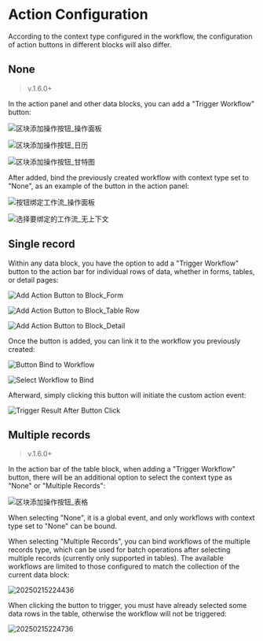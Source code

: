 # Action Configuration

According to the context type configured in the workflow, the configuration of action buttons in different blocks will also differ.

## None

> v.1.6.0+

In the action panel and other data blocks, you can add a "Trigger Workflow" button:

![区块添加操作按钮_操作面板](https://static-docs.nocobase.com/20250215221738.png)

![区块添加操作按钮_日历](https://static-docs.nocobase.com/20250215221942.png)

![区块添加操作按钮_甘特图](https://static-docs.nocobase.com/20250215221810.png)

After added, bind the previously created workflow with context type set to "None", as an example of the button in the action panel:

![按钮绑定工作流_操作面板](https://static-docs.nocobase.com/20250215222120.png)

![选择要绑定的工作流_无上下文](https://static-docs.nocobase.com/20250215222234.png)

## Single record

Within any data block, you have the option to add a "Trigger Workflow" button to the action bar for individual rows of data, whether in forms, tables, or detail pages:

![Add Action Button to Block_Form](https://static-docs.nocobase.com/20240509165428.png)

![Add Action Button to Block_Table Row](https://static-docs.nocobase.com/20240509165340.png)

![Add Action Button to Block_Detail](https://static-docs.nocobase.com/20240509165545.png)

Once the button is added, you can link it to the workflow you previously created:

![Button Bind to Workflow](https://static-docs.nocobase.com/20240509165631.png)

![Select Workflow to Bind](https://static-docs.nocobase.com/20240509165658.png)

Afterward, simply clicking this button will initiate the custom action event:

![Trigger Result After Button Click](https://static-docs.nocobase.com/20240509170453.png)

## Multiple records

> v.1.6.0+

In the action bar of the table block, when adding a "Trigger Workflow" button, there will be an additional option to select the context type as "None" or "Multiple Records":

![区块添加操作按钮_表格](https://static-docs.nocobase.com/20250215222507.png)

When selecting "None", it is a global event, and only workflows with context type set to "None" can be bound.

When selecting "Multiple Records", you can bind workflows of the multiple records type, which can be used for batch operations after selecting multiple records (currently only supported in tables). The available workflows are limited to those configured to match the collection of the current data block:

![20250215224436](https://static-docs.nocobase.com/20250215224436.png)

When clicking the button to trigger, you must have already selected some data rows in the table, otherwise the workflow will not be triggered:

![20250215224736](https://static-docs.nocobase.com/20250215224736.png)
